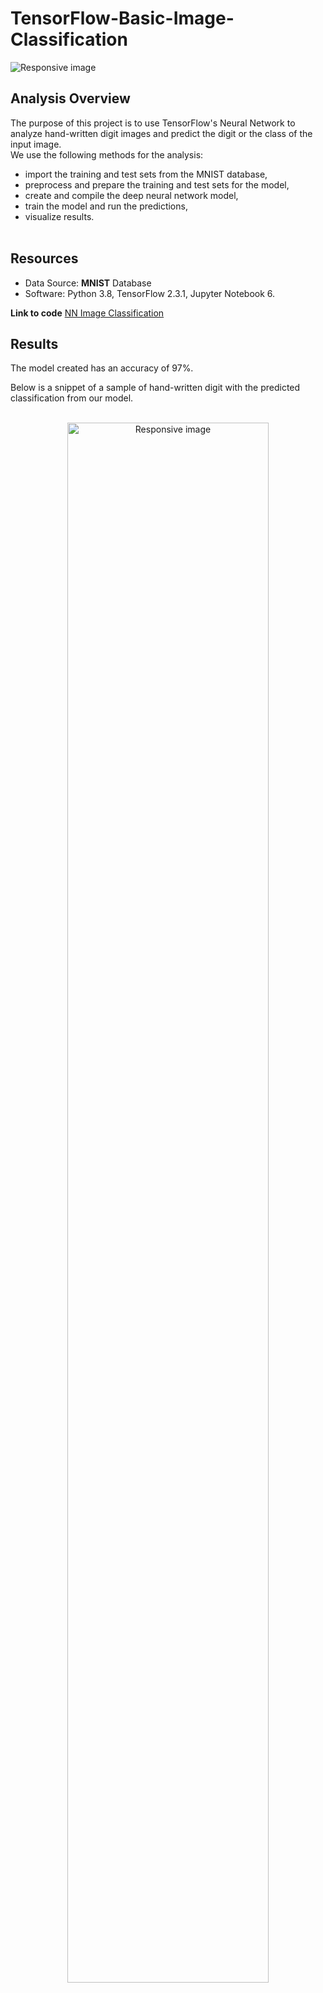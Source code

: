 # TensorFlow-Basic-Image-Classification

<img src="https://analyticsindiamag.com/wp-content/uploads/2018/01/inside_the_neural_network_by_chartinboy-d41a9kn.png" class="img-responsive" alt="Responsive image" width=auto height=auto>

## Analysis Overview
The purpose of this project is to use TensorFlow's Neural Network to analyze hand-written digit images and predict the digit or the class of the input image.\
We use the following methods for the analysis:
- import the training and test sets from the MNIST database,
- preprocess and prepare the training and test sets for the model,
- create and compile the deep neural network model,
- train the model and run the predictions,
- visualize results.
<br><br>

## Resources
- Data Source: **MNIST** Database
- Software: Python 3.8, TensorFlow 2.3.1, Jupyter Notebook 6.

**Link to code** [NN Image Classification](https://github.com/cedoula/TensorFlow-Basic-Image-Classification/blob/main/TensorFlow-Basic_Image_Classification.ipynb)

## Results
The model created has an accuracy of 97%.

Below is a snippet of a sample of hand-written digit with the predicted classification from our model.
<br><br>
<p align="center">
    <img src="https://user-images.githubusercontent.com/68669675/110402573-3f68e280-8041-11eb-9962-76d613c8e5bc.png" class="img-responsive" alt="Responsive image" width=80% height=auto>
</p>
<br><br>

